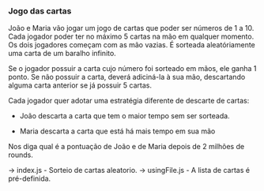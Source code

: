 ### Jogo das cartas

João e Maria vão jogar um jogo de cartas que poder ser números de 1 a 10. Cada jogador poder ter no máximo 5 cartas na mão em qualquer momento. Os dois jogadores começam com as mão vazias. É sorteada aleatóriamente uma carta de um baralho infinito.

Se o jogador possuir a carta cujo número foi sorteado em mãos, ele ganha 1 ponto. Se não possuir a carta, deverá adiciná-la à sua mão, descartando alguma carta anterior se já possuir 5 cartas.

Cada jogador quer adotar uma estratégia diferente de descarte de cartas:

- João descarta a carta que tem o maior tempo sem ser sorteada.

- Maria descarta a carta que está há mais tempo em sua mão

Nos diga qual é a pontuação de João e de Maria depois de 2 milhões de rounds. 

-> index.js - Sorteio de cartas aleatorio.
-> usingFile.js - A lista de cartas é pré-definida.